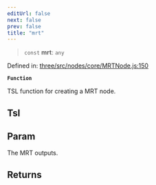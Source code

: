 ```yaml
---
editUrl: false
next: false
prev: false
title: "mrt"
---
```


> `const` **mrt**: `any`

Defined in: [three/src/nodes/core/MRTNode.js:150](https://github.com/DefinitelyMaybe/three-i18n/blob/fa57b79433d1c349ffb23a78727299c8d4190136/three/src/nodes/core/MRTNode.js#L150)

**`Function`**

TSL function for creating a MRT node.

## Tsl

## Param

The MRT outputs.

## Returns
